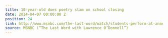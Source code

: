 ```yaml
---
title: 10-year-old does poetry slam on school closing
date: 2014-04-07 00:00:00 Z
position: 24
link: http://www.msnbc.com/the-last-word/watch/students-perform-at-annual-poetry-slam-219701315936
source: MSNBC (“The Last Word with Lawrence O’Donnell”)
---
```


